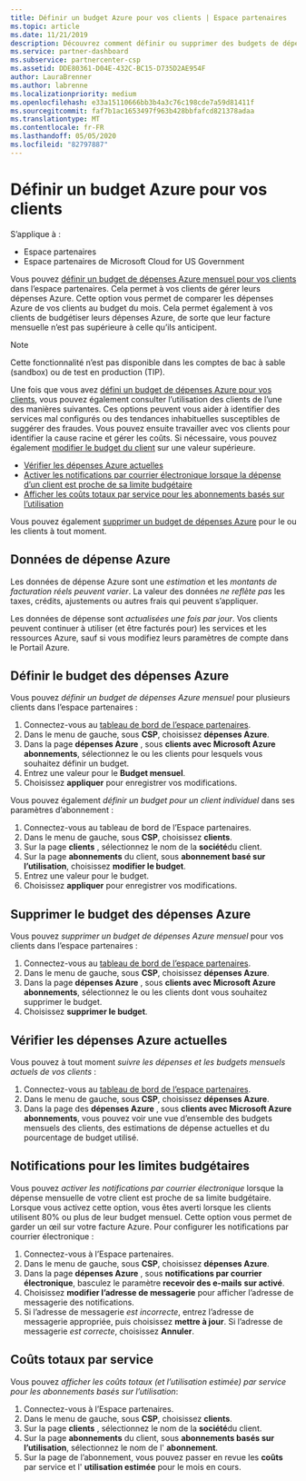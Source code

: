 ```yaml
---
title: Définir un budget Azure pour vos clients | Espace partenaires
ms.topic: article
ms.date: 11/21/2019
description: Découvrez comment définir ou supprimer des budgets de dépenses Azure mensuels pour vos clients, ainsi que pour afficher les données de dépense Azure et définir des notifications relatives au budget.
ms.service: partner-dashboard
ms.subservice: partnercenter-csp
ms.assetid: DDE80361-D04E-432C-BC15-D735D2AE954F
author: LauraBrenner
ms.author: labrenne
ms.localizationpriority: medium
ms.openlocfilehash: e33a15110666bb3b4a3c76c198cde7a59d81411f
ms.sourcegitcommit: faf7b1ac1653497f963b428bbfafcd821378adaa
ms.translationtype: MT
ms.contentlocale: fr-FR
ms.lasthandoff: 05/05/2020
ms.locfileid: "82797887"
---
```

# <a name="set-an-azure-spending-budget-for-your-customers"></a>Définir un budget Azure pour vos clients

S’applique à :

- Espace partenaires
- Espace partenaires de Microsoft Cloud for US Government

Vous pouvez [définir un budget de dépenses Azure mensuel pour vos clients](#set-azure-spending-budget) dans l’espace partenaires. Cela permet à vos clients de gérer leurs dépenses Azure. Cette option vous permet de comparer les dépenses Azure de vos clients au budget du mois. Cela permet également à vos clients de budgétiser leurs dépenses Azure, de sorte que leur facture mensuelle n’est pas supérieure à celle qu’ils anticipent.


> [!NOTE]  
> Cette fonctionnalité n’est pas disponible dans les comptes de bac à sable (sandbox) ou de test en production (TIP).

Une fois que vous avez [défini un budget de dépenses Azure pour vos clients](#set-azure-spending-budget), vous pouvez également consulter l’utilisation des clients de l’une des manières suivantes. Ces options peuvent vous aider à identifier des services mal configurés ou des tendances inhabituelles susceptibles de suggérer des fraudes. Vous pouvez ensuite travailler avec vos clients pour identifier la cause racine et gérer les coûts. Si nécessaire, vous pouvez également [modifier le budget du client](#set-azure-spending-budget) sur une valeur supérieure.

- [Vérifier les dépenses Azure actuelles](#check-current-azure-spending)
- [Activer les notifications par courrier électronique lorsque la dépense d’un client est proche de sa limite budgétaire](#notifications-for-budget-limits)
- [Afficher les coûts totaux par service pour les abonnements basés sur l’utilisation](#itemized-costs-by-service)

Vous pouvez également [supprimer un budget de dépenses Azure](#remove-azure-spending-budget) pour le ou les clients à tout moment.

## <a name="azure-spending-data"></a>Données de dépense Azure

Les données de dépense Azure sont une *estimation* et les *montants de facturation réels peuvent varier*. La valeur des données *ne reflète pas* les taxes, crédits, ajustements ou autres frais qui peuvent s’appliquer.

Les données de dépense sont *actualisées une fois par jour*. Vos clients peuvent continuer à utiliser (et être facturés pour) les services et les ressources Azure, sauf si vous modifiez leurs paramètres de compte dans le Portail Azure.

## <a name="set-azure-spending-budget"></a>Définir le budget des dépenses Azure

Vous pouvez *définir un budget de dépenses Azure mensuel* pour plusieurs clients dans l’espace partenaires :

1. Connectez-vous au [tableau de bord de l’espace partenaires](https://partner.microsoft.com/dashboard/).
2. Dans le menu de gauche, sous **CSP**, choisissez **dépenses Azure**.
3. Dans la page **dépenses Azure** , sous **clients avec Microsoft Azure abonnements**, sélectionnez le ou les clients pour lesquels vous souhaitez définir un budget.
4. Entrez une valeur pour le **Budget mensuel**.
5. Choisissez **appliquer** pour enregistrer vos modifications.

Vous pouvez également *définir un budget pour un client individuel* dans ses paramètres d’abonnement :

1. Connectez-vous au tableau de bord de l’Espace partenaires.
2. Dans le menu de gauche, sous **CSP**, choisissez **clients**.
3. Sur la page **clients** , sélectionnez le nom de la **société**du client.
4. Sur la page **abonnements** du client, sous **abonnement basé sur l’utilisation**, choisissez **modifier le budget**.
5. Entrez une valeur pour le budget.
6. Choisissez **appliquer** pour enregistrer vos modifications.

## <a name="remove-azure-spending-budget"></a>Supprimer le budget des dépenses Azure

Vous pouvez *supprimer un budget de dépenses Azure mensuel* pour vos clients dans l’espace partenaires :

1. Connectez-vous au [tableau de bord de l’espace partenaires](https://partner.microsoft.com/dashboard/).
2. Dans le menu de gauche, sous **CSP**, choisissez **dépenses Azure**.
3. Dans la page **dépenses Azure** , sous **clients avec Microsoft Azure abonnements**, sélectionnez le ou les clients dont vous souhaitez supprimer le budget.
4. Choisissez **supprimer le budget**.

## <a name="check-current-azure-spending"></a>Vérifier les dépenses Azure actuelles

Vous pouvez à tout moment *suivre les dépenses et les budgets mensuels actuels de vos clients* :

1. Connectez-vous au [tableau de bord de l’espace partenaires](https://partner.microsoft.com/dashboard/).
2. Dans le menu de gauche, sous **CSP**, choisissez **dépenses Azure**.
3. Dans la page des **dépenses Azure** , sous **clients avec Microsoft Azure abonnements**, vous pouvez voir une vue d’ensemble des budgets mensuels des clients, des estimations de dépense actuelles et du pourcentage de budget utilisé.

## <a name="notifications-for-budget-limits"></a>Notifications pour les limites budgétaires

Vous pouvez *activer les notifications par courrier électronique* lorsque la dépense mensuelle de votre client est proche de sa limite budgétaire. Lorsque vous activez cette option, vous êtes averti lorsque les clients utilisent 80% ou plus de leur budget mensuel. Cette option vous permet de garder un œil sur votre facture Azure. Pour configurer les notifications par courrier électronique :

1. Connectez-vous à l’Espace partenaires.
2. Dans le menu de gauche, sous **CSP**, choisissez **dépenses Azure**.
3. Dans la page **dépenses Azure** , sous **notifications par courrier électronique**, basculez le paramètre **recevoir des e-mails** **sur activé**.
4. Choisissez **modifier l’adresse de messagerie** pour afficher l’adresse de messagerie des notifications.
5. Si l’adresse de messagerie *est incorrecte*, entrez l’adresse de messagerie appropriée, puis choisissez **mettre à jour**. Si l’adresse de messagerie *est correcte*, choisissez **Annuler**.

## <a name="itemized-costs-by-service"></a>Coûts totaux par service

Vous pouvez *afficher les coûts totaux (et l’utilisation estimée) par service pour les abonnements basés sur l’utilisation*:

1. Connectez-vous à l’Espace partenaires.
2. Dans le menu de gauche, sous **CSP**, choisissez **clients**.
3. Sur la page **clients** , sélectionnez le nom de la **société**du client.
4. Sur la page **abonnements** du client, sous **abonnements basés sur l’utilisation**, sélectionnez le nom de l' **abonnement**.
5. Sur la page de l’abonnement, vous pouvez passer en revue les **coûts** par service et l' **utilisation estimée** pour le mois en cours.
